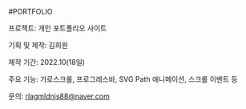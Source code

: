 #PORTFOLIO

프로젝트: 개인 포트폴리오 사이트

기획 및 제작: 김희원

제작 기간: 2022.10(18일)

주요 기능: 가로스크롤, 프로그레스바, SVG Path 애니메이션, 스크롤 이벤트 등

문의: rlagmldnjs88@naver.com

